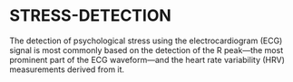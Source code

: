 # STRESS-DETECTION
The detection of psychological stress using the electrocardiogram (ECG) signal is most commonly based on the detection of the R peak—the most prominent part of the ECG waveform—and the heart rate variability (HRV) measurements derived from it.

